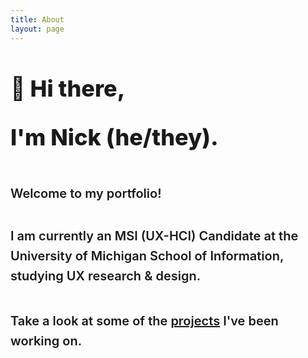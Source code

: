 ```yaml
---
title: About
layout: page
---
```


<h1 style="text-align:left; font-size:36px; margin-bottom: -16px; font-weight: 800">👋 Hi there,</h1>
<h1 style="text-align:left; font-size:36px; margin-bottom: 40px; font-weight: 800">I'm Nick (he/they).</h1>

<header class="header-home">
</header>

<h2 style="text-align:left; font-size:20px; margin-bottom: 40px; font-weight: 600; line-height: 32x;">Welcome to my portfolio!</h2>

<h2 style="text-align:left; font-size:20px; margin-bottom: 40px; font-weight: 600; line-height: 32px;">I am currently an MSI (UX-HCI) Candidate at the University of Michigan School of Information, studying UX research & design.</h2>

<h2 style="text-align:left; font-size:20px; margin-bottom: 80px; font-weight: 600; line-height: 32px;">Take a look at some of the <span class="evidence"><a href="https://nicholasgiles.com/projects/">projects</a></span> I've been working on.</h2>
